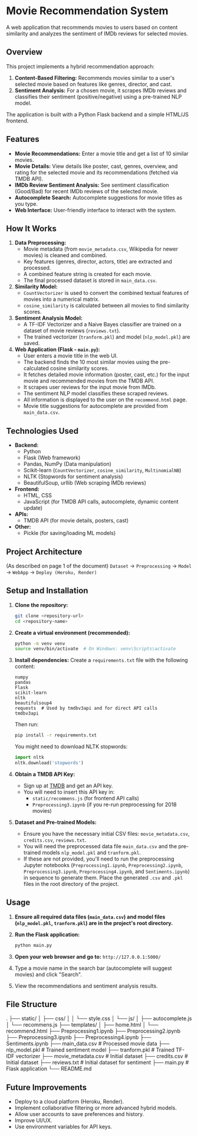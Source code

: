 # Movie Recommendation System

A web application that recommends movies to users based on content similarity and analyzes the sentiment of IMDb reviews for selected movies.

## Overview

This project implements a hybrid recommendation approach:
1.  **Content-Based Filtering:** Recommends movies similar to a user's selected movie based on features like genres, director, and cast.
2.  **Sentiment Analysis:** For a chosen movie, it scrapes IMDb reviews and classifies their sentiment (positive/negative) using a pre-trained NLP model.

The application is built with a Python Flask backend and a simple HTML/JS frontend.

## Features

*   **Movie Recommendations:** Enter a movie title and get a list of 10 similar movies.
*   **Movie Details:** View details like poster, cast, genres, overview, and rating for the selected movie and its recommendations (fetched via TMDB API).
*   **IMDb Review Sentiment Analysis:** See sentiment classification (Good/Bad) for recent IMDb reviews of the selected movie.
*   **Autocomplete Search:** Autocomplete suggestions for movie titles as you type.
*   **Web Interface:** User-friendly interface to interact with the system.

## How It Works

1.  **Data Preprocessing:**
    *   Movie metadata (from `movie_metadata.csv`, Wikipedia for newer movies) is cleaned and combined.
    *   Key features (genres, director, actors, title) are extracted and processed.
    *   A combined feature string is created for each movie.
    *   The final processed dataset is stored in `main_data.csv`.
2.  **Similarity Model:**
    *   `CountVectorizer` is used to convert the combined textual features of movies into a numerical matrix.
    *   `cosine_similarity` is calculated between all movies to find similarity scores.
3.  **Sentiment Analysis Model:**
    *   A TF-IDF Vectorizer and a Naive Bayes classifier are trained on a dataset of movie reviews (`reviews.txt`).
    *   The trained vectorizer (`tranform.pkl`) and model (`nlp_model.pkl`) are saved.
4.  **Web Application (Flask - `main.py`):**
    *   User enters a movie title in the web UI.
    *   The backend finds the 10 most similar movies using the pre-calculated cosine similarity scores.
    *   It fetches detailed movie information (poster, cast, etc.) for the input movie and recommended movies from the TMDB API.
    *   It scrapes user reviews for the input movie from IMDb.
    *   The sentiment NLP model classifies these scraped reviews.
    *   All information is displayed to the user on the `recommend.html` page.
    *   Movie title suggestions for autocomplete are provided from `main_data.csv`.

## Technologies Used

*   **Backend:**
    *   Python
    *   Flask (Web framework)
    *   Pandas, NumPy (Data manipulation)
    *   Scikit-learn (`CountVectorizer`, `cosine_similarity`, `MultinomialNB`)
    *   NLTK (Stopwords for sentiment analysis)
    *   BeautifulSoup, urllib (Web scraping IMDb reviews)
*   **Frontend:**
    *   HTML, CSS
    *   JavaScript (for TMDB API calls, autocomplete, dynamic content update)
*   **APIs:**
    *   TMDB API (for movie details, posters, cast)
*   **Other:**
    *   Pickle (for saving/loading ML models)

## Project Architecture

(As described on page 1 of the document)
`Dataset` -> `Preprocessing` -> `Model` -> `WebApp` -> `Deploy (Heroku, Render)`

## Setup and Installation

1.  **Clone the repository:**
    ```bash
    git clone <repository-url>
    cd <repository-name>
    ```

2.  **Create a virtual environment (recommended):**
    ```bash
    python -m venv venv
    source venv/bin/activate  # On Windows: venv\Scripts\activate
    ```

3.  **Install dependencies:**
    Create a `requirements.txt` file with the following content:
    ```
    numpy
    pandas
    Flask
    scikit-learn
    nltk
    beautifulsoup4
    requests  # Used by tmdbv3api and for direct API calls
    tmdbv3api
    ```
    Then run:
    ```bash
    pip install -r requirements.txt
    ```
    You might need to download NLTK stopwords:
    ```python
    import nltk
    nltk.download('stopwords')
    ```

4.  **Obtain a TMDB API Key:**
    *   Sign up at [TMDB](https://www.themoviedb.org/signup) and get an API key.
    *   You will need to insert this API key in:
        *   `static/recommens.js` (for frontend API calls)
        *   `Preprocessing3.ipynb` (if you re-run preprocessing for 2018 movies)

5.  **Dataset and Pre-trained Models:**
    *   Ensure you have the necessary initial CSV files: `movie_metadata.csv`, `credits.csv`, `reviews.txt`.
    *   You will need the preprocessed data file `main_data.csv` and the pre-trained models `nlp_model.pkl` and `tranform.pkl`.
    *   If these are not provided, you'll need to run the preprocessing Jupyter notebooks (`Preprocessing1.ipynb`, `Preprocessing2.ipynb`, `Preprocessing3.ipynb`, `Preprocessing4.ipynb`, and `Sentiments.ipynb`) in sequence to generate them. Place the generated `.csv` and `.pkl` files in the root directory of the project.

## Usage

1.  **Ensure all required data files (`main_data.csv`) and model files (`nlp_model.pkl`, `tranform.pkl`) are in the project's root directory.**
2.  **Run the Flask application:**
    ```bash
    python main.py
    ```
3.  **Open your web browser and go to:**
    `http://127.0.0.1:5000/`

4.  Type a movie name in the search bar (autocomplete will suggest movies) and click "Search".
5.  View the recommendations and sentiment analysis results.

## File Structure 
.
├── static/
│ ├── css/
│ │ └── style.css
│ └── js/
│ ├── autocomplete.js
│ └── recommens.js
├── templates/
│ ├── home.html
│ └── recommend.html
├── Preprocessing1.ipynb
├── Preprocessing2.ipynb
├── Preprocessing3.ipynb
├── Preprocessing4.ipynb
├── Sentiments.ipynb
├── main_data.csv # Processed movie data
├── nlp_model.pkl # Trained sentiment model
├── tranform.pkl # Trained TF-IDF vectorizer
├── movie_metadata.csv # Initial dataset
├── credits.csv # Initial dataset
├── reviews.txt # Initial dataset for sentiment
├── main.py # Flask application
└── README.md

      
## Future Improvements

*   Deploy to a cloud platform (Heroku, Render).
*   Implement collaborative filtering or more advanced hybrid models.
*   Allow user accounts to save preferences and history.
*   Improve UI/UX.
*   Use environment variables for API keys.

    
